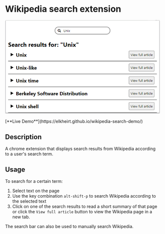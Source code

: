 # Wikipedia search extension
<p align="center">
    <img src="https://raw.githubusercontent.com/ElkheirT/wikipedia-search-extension/master/assets/Screenshot.PNG"/>
</p>
[**Live Demo**](https://elkheirt.github.io/wikipedia-search-demo/)

## Description
A chrome extension that displays search results from Wikipedia according to a user's search term.

## Usage
To search for a certain term:
  1. Select text on the page
  2. Use the key combination `alt-shift-p` to search Wikipedia according to the selected text
  3. Click on one of the search results to read a short summary of that page or click the `View full article` button to view the Wikipedia page in a new tab.

The search bar can also be used to manually search Wikipedia.


